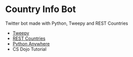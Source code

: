 # Country Info Bot
Twitter bot made with Python, Tweepy and REST Countries  
  
- [Tweepy](https://github.com/tweepy/tweepy)
- [REST Countries](https://restcountries.eu/)
- [Python Anywhere](https://www.pythonanywhere.com/)
- CS Dojo Tutorial
